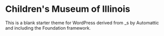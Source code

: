 Children's Museum of Illinois
===

This is a blank starter theme for WordPress derived from _s by Automattic and including the Foundation framework.